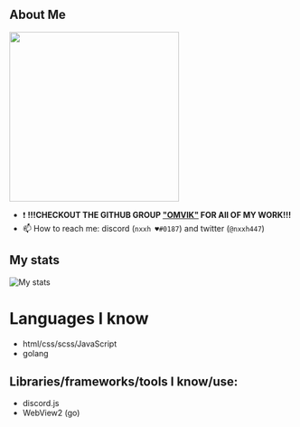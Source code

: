 ## About Me

<img width="300" height="300" src="https://camo.githubusercontent.com/43b171a00f3b1ba6aae6e84cb73cdf8a2b93f958d7ffd58bf4ad4025a30c9ed7/68747470733a2f2f322e62702e626c6f6773706f742e636f6d2f2d3578764f734868702d6a772f57456468786e54654e30492f41414141414141414262732f58735f614f66654f7832774646674c4148305f5a5a77684649694b623357627677434c63422f73313630302f756d6172752532353242676f6c616e672e706e67">

- ❗ __!!!CHECKOUT THE GITHUB GROUP <a href="https://github.com/Omvik">"OMVIK"</a> FOR All OF MY WORK!!!__
- 📫 How to reach me: discord (`nxxh ♥#0187`) and twitter (`@nxxh447`)

## My stats
![My stats](https://github-readme-stats.vercel.app/api?username=nxxh447&show_icons=true&theme=dark)
<br>

# Languages I know
<ul>
  <li>html/css/scss/JavaScript</li>
  <li>golang</li>
</ul>

## Libraries/frameworks/tools I know/use:

<ul>
  <li>discord.js</li>
  <li>WebView2 (go)</li>
</ul>
